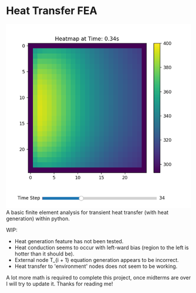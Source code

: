 # Heat Transfer FEA
![Image1](/Images/Image1.png)
A basic finite element analysis for transient heat transfer (with heat generation) within python.

WIP:
  - Heat generation feature has not been tested.
  - Heat conduction seems to occur with left-ward bias (region to the left is hotter than it should be).
  - External node T_{i + 1} equation generation appears to be incorrect.
  - Heat transfer to 'environment' nodes does not seem to be working.

A lot more math is required to complete this project, once midterms are over I will try to update it. 
Thanks for reading me!
